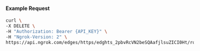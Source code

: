 <!-- Code generated for API Clients. DO NOT EDIT. -->

#### Example Request

```bash
curl \
-X DELETE \
-H "Authorization: Bearer {API_KEY}" \
-H "Ngrok-Version: 2" \
https://api.ngrok.com/edges/https/edghts_2pbvRcVN2beSQAafjlsuZICI0Ht/routes/edghtsrt_2pbvRfPBKaUkTITNigncwEng6jZ/compression
```
